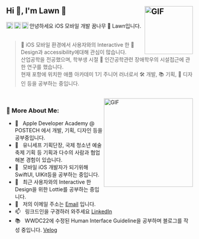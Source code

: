 ## Hi 👋, I'm Lawn 🌱<img align="right" alt="GIF" src="https://user-images.githubusercontent.com/74142881/174155315-89b19a09-8117-428f-b4f3-04c7176d417c.gif" height="130px"/>


<a href='https://www.linkedin.com/in/준영-이-720a04228/'><img align='left' alt="linkedin" src="https://user-images.githubusercontent.com/74142881/167264589-fc25b22f-bd46-47c0-958f-9224db13ca88.png" height='18px'/></a>  
   
<a href='https://velog.io/@lawn'><img align='left' alt="Velog" src="https://user-images.githubusercontent.com/74142881/167264590-d130a8ba-ae42-4b95-8a82-5311d352c619.png" height='18px'/></a> 
   
<a href='https://www.instagram.com/hi.lawn'><img align='left' alt="Instagram" src="https://user-images.githubusercontent.com/74142881/167264588-11e494ed-e6fe-4500-bd88-814bd85ef805.png" height='18px'/></a>


안녕하세요 iOS 모바일 개발 꿈나무 🌱 Lawn입니다. 
<br/>
<br/>
> 📱 iOS 모바일 환경에서 사용자와의 Interactive 한 🎨 Design과 accessibility에대해 관심이 많습니다.<br/>산업공학을 전공했으며, 학부생 시절 🤖 인간공학관련 장애학우의 시설접근에 관한 연구를 했습니다.<br/>현재 포항에 위치한 애플 아카데미 1기 주니어 러너로서 🛠️ 개발, 📚 기획, 🎨 디자인 등을 공부하는 중입니다.
<br/>

<img align="right" alt="GIF" src="https://user-images.githubusercontent.com/74142881/174148354-c2362eab-b480-4c03-88f1-bb92f01ed2a0.gif" height="240px"/>
  
### 🧐 More About Me:

- 🍎 &nbsp; Apple Developer Academy @ POSTECH 에서 개발, 기획, 디자인 등을 공부중입니다. 
- 🤝 &nbsp; 유니세프 기획단장, 국제 청소년 예술 축제 기획 등 기획과 다수의 사람과 협업해본 경험이 있습니다.
- 🌱 &nbsp; 모바일 iOS 개발자가 되기위해 SwiftUI, UIKit등을 공부하는 중입니다.
- 🎨 &nbsp; 최근 사용자와의 Interactive 한 Design을 위한 Lottie를 공부하는 중입니다.
- 💬 &nbsp; 저의 이메일 주소는 [Email](name.lawn@gmail.com) 입니다.
- 📫 &nbsp; 링크드인을 구경하러 와주세요 [LinkedIn](https://www.linkedin.com/in/준영-이-720a04228/)
- 📚 &nbsp; WWDC22에 수정된 Human Interface Guideline을 공부하며 블로그를 작성 중입니다. [Velog](https://velog.io/@lawn)
<br>


